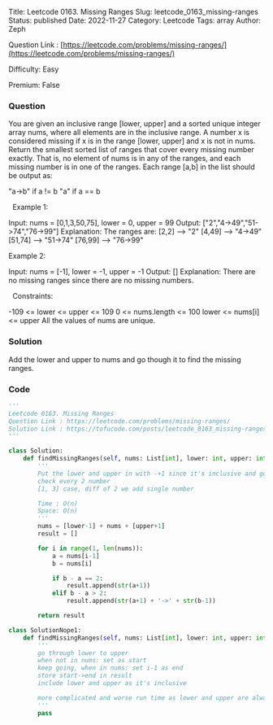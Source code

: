 Title: Leetcode 0163. Missing Ranges
Slug: leetcode_0163_missing-ranges
Status: published
Date: 2022-11-27
Category: Leetcode
Tags: array
Author: Zeph

Question Link : [https://leetcode.com/problems/missing-ranges/](https://leetcode.com/problems/missing-ranges/)

Difficulty: Easy

Premium: False

### Question
You are given an inclusive range [lower, upper] and a sorted unique integer array nums, where all elements are in the inclusive range.
A number x is considered missing if x is in the range [lower, upper] and x is not in nums.
Return the smallest sorted list of ranges that cover every missing number exactly. That is, no element of nums is in any of the ranges, and each missing number is in one of the ranges.
Each range [a,b] in the list should be output as:

"a->b" if a != b
"a" if a == b

 
Example 1:

Input: nums = [0,1,3,50,75], lower = 0, upper = 99
Output: ["2","4->49","51->74","76->99"]
Explanation: The ranges are:
[2,2] --> "2"
[4,49] --> "4->49"
[51,74] --> "51->74"
[76,99] --> "76->99"

Example 2:

Input: nums = [-1], lower = -1, upper = -1
Output: []
Explanation: There are no missing ranges since there are no missing numbers.

 
Constraints:

-109 <= lower <= upper <= 109
0 <= nums.length <= 100
lower <= nums[i] <= upper
All the values of nums are unique.

### Solution

Add the lower and upper to nums and go though it to find the missing ranges. 

### Code
```python
'''
Leetcode 0163. Missing Ranges
Question Link : https://leetcode.com/problems/missing-ranges/
Solution Link : https://tofucode.com/posts/leetcode_0163_missing-ranges.html
'''

class Solution:
    def findMissingRanges(self, nums: List[int], lower: int, upper: int) -> List[str]:
        '''
        Put the lower and upper in with -+1 since it's inclusive and go through nums
        check every 2 number
        [1, 3] case, diff of 2 we add single number

        Time : O(n)
        Space: O(n)
        '''
        nums = [lower-1] + nums + [upper+1]
        result = []

        for i in range(1, len(nums)):
            a = nums[i-1]
            b = nums[i]

            if b - a == 2:
                result.append(str(a+1))
            elif b - a > 2:
                result.append(str(a+1) + '->' + str(b-1))

        return result

class SolutionNope1:
    def findMissingRanges(self, nums: List[int], lower: int, upper: int) -> List[str]:
        '''
        go through lower to upper
        when not in nums: set as start
        keep going, when in nums: set i-1 as end
        store start->end in result
        include lower and upper as it's inclusive

        more complicated and worse run time as lower and upper are always bigger than len of nums
        '''
        pass


```

